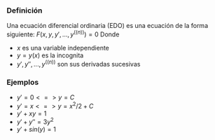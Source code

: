 ### Definición
Una ecuación diferencial ordinaria (EDO)  es una ecuación de la forma siguiente: $F(x,y,y',...,y^((n))) = 0$ 
Donde
- $x$ es una variable independiente
- $y=y(x)$ es la incognita
- $y',y'',...,y^((n))$ son sus derivadas sucesivas

### Ejemplos
- $y'=0 <=>y=C$
- $y'=x<=>y=x^2/2+C$
- $y'+xy=1$
- $y'+y''=3y^2$
- $y'+sin(y)=1$

